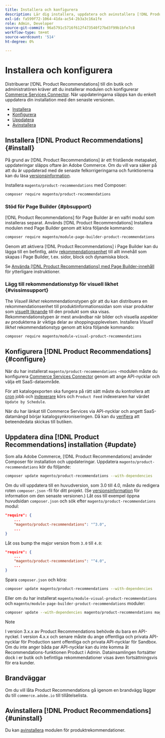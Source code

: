 ```yaml
---
title: Installera och konfigurera
description: Lär dig installera, uppdatera och avinstallera [!DNL Product Recommendations].
exl-id: fa599f72-1064-41da-ac54-2b3a3c16a1fe
role: Admin, Developer
source-git-commit: 96a5791c5716f612f473540f27bd3f99b1bfe7c8
workflow-type: tm+mt
source-wordcount: '514'
ht-degree: 0%

---
```


# Installera och konfigurera

Distribuerar [!DNL Product Recommendations] till din butik och administratören kräver att du installerar modulen och konfigurerar [Commerce Services Connector](../landing/saas.md). När uppdateringarna släpps kan du enkelt uppdatera din installation med den senaste versionen.

- [Installera](#install)
- [Konfigurera](#configure)
- [Uppdatera](#update)
- [Avinstallera](#uninstall)

## Installera [!DNL Product Recommendations] {#install}

På grund av [!DNL Product Recommendations] är ett fristående metapaket, uppdateringar släpps oftare än Adobe Commerce. Om du vill vara säker på att du är uppdaterad med de senaste felkorrigeringarna och funktionerna kan du läsa [versionsinformation](release-notes.md).

Installera `magento/product-recommendations` med Composer:

```bash
composer require magento/product-recommendations
```

### Stöd för Page Builder {#pbsupport}

[!DNL Product Recommendations] för Page Builder är en valfri modul som installeras separat. Används [!DNL Product Recommendations] Installera modulen med Page Builder genom att köra följande kommando:

```bash
composer require magento/module-page-builder-product-recommendations
```

Genom att aktivera [!DNL Product Recommendations] i Page Builder kan du lägga till en befintlig, aktiv [rekommendationsenhet](https://experienceleague.adobe.com/docs/commerce-admin/page-builder/add-content/recommendations.html) till allt innehåll som skapas i Page Builder, t.ex. sidor, block och dynamiska block.

Se [Använda [!DNL Product Recommendations] med Page Builder-innehåll](page-builder.md) för ytterligare instruktioner.

### Lägg till rekommendationstyp för visuell likhet {#vissimsupport}

The _Visuell likhet_ rekommendationstypen gör att du kan distribuera en rekommendationsenhet till produktinformationssidan som visar produkter som [visuellt liknande](type.md#visualsim) till den produkt som ska visas. Rekommendationstypen är mest användbar när bilder och visuella aspekter av produkterna är viktiga delar av shoppingupplevelsen. Installera _Visuell likhet_ rekommendationstyp genom att köra följande kommando:

```bash
composer require magento/module-visual-product-recommendations
```

## Konfigurera [!DNL Product Recommendations] {#configure}

När du har installerat `magento/product-recommendations` -modulen måste du konfigurera [Commerce Services Connector](https://experienceleague.adobe.com/docs/commerce-admin/config/services/saas.html) genom att ange API-nycklar och välja ett SaaS-dataområde.

För att katalogexporten ska fungera på rätt sätt måste du kontrollera att [cron](https://experienceleague.adobe.com/docs/commerce-operations/configuration-guide/cli/configure-cron-jobs.html) jobb och [indexerare](https://experienceleague.adobe.com/docs/commerce-operations/configuration-guide/cli/manage-indexers.html) körs och `Product Feed` indexeraren har värdet `Update by Schedule`.

När du har länkat till Commerce Services via API-nycklar och angett SaaS-datamängd börjar katalogsynkroniseringen. Då kan du [verifiera](verify.md) att beteendedata skickas till butiken.

## Uppdatera dina [!DNL Product Recommendations] installation {#update}

Som alla Adobe Commerce, [!DNL Product Recommendations] använder Composer för installation och uppdateringar. Uppdatera `magento/product-recommendations` kör du följande:

```bash
composer update magento/product-recommendations --with-dependencies
```

Om du vill uppdatera till en huvudversion, som 3.0 till 4.0, måste du redigera roten `composer.json` -fil för ditt projekt. (Se [versionsinformation](release-notes.md) för information om den senaste versionen.) Låt oss till exempel öppna huvudsidan `composer.json` och sök efter `magento/product-recommendations` modul:

```json
"require": {
    ...
    "magento/product-recommendations": "^3.0",
    ...
}
```

Låt oss bump the major version from `3.0` till `4.0`:

```json
"require": {
    ...
    "magento/product-recommendations": "^4.0",
    ...
}
```

Spara `composer.json` och köra:

```bash
composer update magento/product-recommendations --with-dependencies
```

Eller om du har installerat `magento/module-visual-product-recommendations` och `magento/module-page-builder-product-recommendations` moduler:

```bash
composer update --with-dependencies magento/product-recommendations magento/module-visual-product-recommendations magento/module-page-builder-product-recommendations
```

>[!NOTE]
>
> I version 3.x.x av Product Recommendations behövde du bara en API-nyckel. I version 4.x.x och senare måste du ange offentliga och privata API-nycklar för Production samt offentliga och privata API-nycklar för Sandbox. Om du inte anger båda par API-nycklar kan du inte komma åt Recommendations-funktionen Product i Admin. Datainsamlingen fortsätter dock i er butik och befintliga rekommendationer visas även fortsättningsvis för era kunder.

## Brandväggar

Om du vill låta Product Recommendations gå igenom en brandvägg lägger du till `commerce.adobe.io` till tillåtelselista.

## Avinstallera [!DNL Product Recommendations] {#uninstall}

Du kan [avinstallera](https://experienceleague.adobe.com/docs/commerce-operations/installation-guide/tutorials/uninstall-modules.html) modulen för produktrekommendationer.
